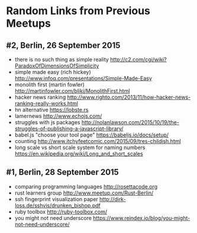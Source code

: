 # Random Links from Previous Meetups

## #2, Berlin, 26 September 2015

- there is no such thing as simple reality http://c2.com/cgi/wiki?ParadoxOfDimensionsOfSimplicity
- simple made easy (rich hickey) http://www.infoq.com/presentations/Simple-Made-Easy
- monolith first (martin fowler) http://martinfowler.com/bliki/MonolithFirst.html
- hacker news ranking http://www.righto.com/2013/11/how-hacker-news-ranking-really-works.html
- hn alternative https://lobste.rs
- lamernews http://www.echojs.com/
- struggles with js packages http://nolanlawson.com/2015/10/19/the-struggles-of-publishing-a-javascript-library/
- babel.js "choose your tool page" https://babeljs.io/docs/setup/
- counting  http://www.itchyfeetcomic.com/2015/09/tres-childish.html
- long scale vs short scale system for naming numbers https://en.wikipedia.org/wiki/Long_and_short_scales

## #1, Berlin, 28 September 2015

- comparing programming languages http://rosettacode.org
- rust learners group http://www.meetup.com/Rust-Berlin/
- ssh fingerprint visualization paper http://dirk-loss.de/sshvis/drunken_bishop.pdf
- ruby toolbox http://ruby-toolbox.com/
- you might not need underscore https://www.reindex.io/blog/you-might-not-need-underscore/
